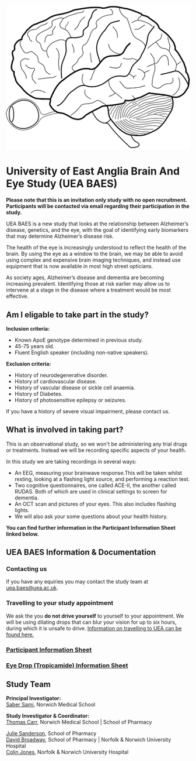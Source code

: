 <p align="center">
  <img src="/images/Human_Brain_sketch_with_eyes_and_cerebrellum.svg" />
</p>

# University of East Anglia Brain And Eye Study (UEA BAES)

**Please note that this is an invitation only study with no open recruitment. Participants will be contacted via email regarding their participation in the study.**

UEA BAES is a new study that looks at the relationship between Alzheimer’s disease, genetics, and the eye, with the goal of identifying early biomarkers that may determine Alzheimer’s disease risk.

The health of the eye is increasingly understood to reflect the health of the brain. By using the eye as a window to the brain, we may be able to avoid using complex and expensive brain imaging techniques, and instead use equipment that is now available in most high street opticians.

As society ages, Alzheimer’s disease and dementia are becoming increasing prevalent. Identifying those at risk earlier may allow us to intervene at a stage in the disease where a treatment would be most effective.


## Am I eligable to take part in the study?

**Inclusion criteria:**
- Known ApoE genotype determined in previous study.
- 45-75 years old.
- Fluent English speaker (including non-native speakers).

**Exclusion criteria:**
- History of neurodegenerative disorder.
- History of cardiovascular disease.
- History of vascular disease or sickle cell anaemia.
- History of Diabetes.
- History of photosensitive epilepsy or seizures.

If you have a history of severe visual impairment, please contact us.

## What is involved in taking part?
This is an observational study, so we won't be administering any trial drugs or treatments. Instead we will be recording specific aspects of your health.

In this study we are taking recordings in several ways:
- An EEG, measuring your brainwave response.This will be taken whilst resting, looking at a flashing light source, and performing a reaction test.
- Two cognitive questionnaires, one called ACE-II, the another called RUDAS. Both of which are used in clinical settings to screen for dementia.
- An OCT scan and pictures of your eyes. This also includes flashing lights.
- We will also ask your some questions about your health history.

**You can find further information in the Participant Information Sheet linked below.**

## UEA BAES Information & Documentation

### Contacting us
If you have any equiries you may contact the study team at uea.baes@uea.ac.uk.

### Travelling to your study appointment
We ask the you **do not drive yourself** to yourself to your appointment. We will be using dilating drops that can blur your vision for up to six hours, during which it is unsafe to drive. [Information on travelling to UEA can be found here.](https://www.uea.ac.uk/about/information-for-visitors/travel-and-transport)

### [Participant Information Sheet](https://github.com/ueabaes/ueabaes.github.io/blob/1c021a8a5043e63e93f9630955f13d68f4a71fc4/docs/Appendix%205%20-%20Participant%20Information%20Sheet%20-%20Google%20Docs.pdf)  

### [Eye Drop (Tropicamide) Information Sheet](https://github.com/ueabaes/ueabaes.github.io/blob/1c021a8a5043e63e93f9630955f13d68f4a71fc4/docs/Appendix%2016%20-%20Tropicamide%20Information%20for%20Participants%20-%20Google%20Docs.pdf)  


## Study Team

**Principal Investigator:**  
[Saber Sami](https://research-portal.uea.ac.uk/en/persons/saber-sami), Norwich Medical School

**Study Investigator & Coordinator:**       
[Thomas Carr](https://research-portal.uea.ac.uk/en/persons/thomas-carr), Norwich Medical School | School of Pharmacy

[Julie Sanderson](https://research-portal.uea.ac.uk/en/persons/julie-sanderson), School of Pharmacy  
[David Broadway](https://research-portal.uea.ac.uk/en/persons/david-broadway), School of Pharmacy | Norfolk & Norwich University Hospital  
[Colin Jones](https://www.nnuh.nhs.uk/people/colin-jones/), Norfolk & Norwich University Hospital  
